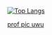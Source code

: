 [![Top Langs](https://github-readme-stats-eight-zeta-23.vercel.app/api/top-langs/?username=Exarch-Eden&langs_count=6&theme=dark&layout=compact)](https://github.com/Exarch-Eden/github-readme-stats)

[prof pic uwu](https://www.artstation.com/artwork/JlwDkm)
